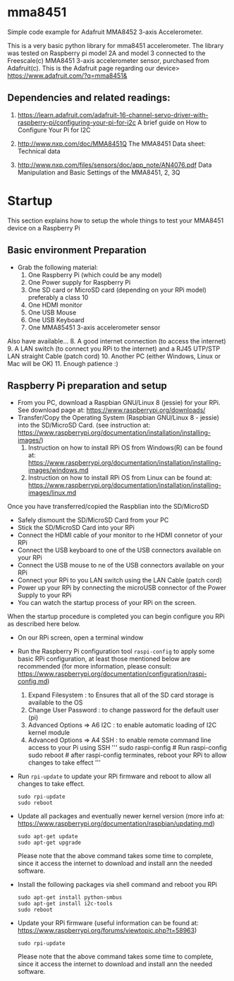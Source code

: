 # mma8451
Simple code example for Adafruit MMA8452 3-axis Accelerometer.

This is a very basic python library for mma8451 accelerometer. 
The library was tested on Raspberry pi model 2A and model 3 connected to the Freescale(c) MMA8451 3-axis accelerometer sensor, purchased from Adafruit(c). This is the Adafruit page regarding our device> https://www.adafruit.com/?q=mma8451&

## Dependencies and related readings:

1. https://learn.adafruit.com/adafruit-16-channel-servo-driver-with-raspberry-pi/configuring-your-pi-for-i2c
A brief guide on How to Configure Your Pi for I2C
  
2. http://www.nxp.com/doc/MMA8451Q
The MMA8451 Data sheet: Technical data

3. http://www.nxp.com/files/sensors/doc/app_note/AN4076.pdf
Data Manipulation and Basic Settings of the MMA8451, 2, 3Q

# Startup
This section explains how to setup the whole things to test your MMA8451 device on a Raspberry Pi

## Basic environment Preparation
* Grab the following material:
    1. One Raspberry Pi (which could be any model)
    2. One Power supply for Raspberry Pi
    3. One SD card or MicroSD card (depending on your RPi model) preferably a class 10
    4. One HDMI monitor
    5. One USB Mouse
    6. One USB Keyboard
    7. One MMA85451 3-axis accelerometer sensor

Also have available...
    8. A good internet connection (to access the internet)
    9. A LAN switch (to connect you RPi to the internet) and a RJ45 UTP/STP LAN straight Cable (patch cord)
    10. Another PC (either Windows, Linux or Mac will be OK)
    11. Enough patience :)

## Raspberry Pi preparation and setup
* From you PC, download a Raspbian GNU/Linux 8 (jessie) for your RPi. See download page at: https://www.raspberrypi.org/downloads/
* Transfer/Copy the Operating System (Raspbian GNU/Linux 8 - jessie) into the SD/MicroSD Card. (see instruction at: https://www.raspberrypi.org/documentation/installation/installing-images/)
    1. Instruction on how to install RPi OS from Windows(R) can be found at: https://www.raspberrypi.org/documentation/installation/installing-images/windows.md
    2. Instruction on how to install RPi OS from Linux can be found at: https://www.raspberrypi.org/documentation/installation/installing-images/linux.md

Once you have transferred/copied the Raspblian into the SD/MicroSD
* Safely dismount the SD/MicroSD Card from your PC
* Stick the SD/MicroSD Card into your RPi
* Connect the HDMI cable of your monitor to rhe HDMI connetor of your RPi
* Connect the USB keyboard to one of the USB connectors available on your RPi
* Connect the USB mouse to ne of the USB connectors available on your RPi
* Connect your RPi to you LAN switch using the LAN Cable (patch cord)
* Power up your RPi by connecting the microUSB connector of the Power Supply to your RPi
* You can watch the startup process of your RPi on the screen.

When the startup procedure is completed you can begin configure you RPi as described here below.

* On our RPi screen, open a terminal window
* Run the Raspberry Pi configuration tool ```raspi-config``` to apply some basic RPi configuration, at least those mentioned below are recommended (for more information, please consult: https://www.raspberrypi.org/documentation/configuration/raspi-config.md)

    1. Expand Filesystem : to Ensures that all of the SD card storage is available to the OS
    2. Change User Password : to change password for the default user (pi)
    3. Advanced Options => A6 I2C : to enable automatic loading of I2C kernel module
    4. Advanced Options => A4 SSH : to enable remote command line access to your Pi using SSH
    '''
    sudo raspi-config    # Run raspi-config
    sudo reboot          # after raspi-config terminates, reboot your RPi to allow changes to take effect
    '''

* Run ```rpi-update``` to update your RPi firmware and reboot to allow all changes to take effect.
    ```
    sudo rpi-update
    sudo reboot
    ```

* Update all packages and eventually newer kernel version (more info at: https://www.raspberrypi.org/documentation/raspbian/updating.md)
    ```
    sudo apt-get update
    sudo apt-get upgrade
    ```
    Please note that the above command takes some time to complete, since it access the internet to download and install ann the needed software.

* Install the following packages via shell command and reboot you RPi
    ```
    sudo apt-get install python-smbus
    sudo apt-get install i2c-tools
    sudo reboot
    ```

* Update your RPi firmware (useful information can be found at: https://www.raspberrypi.org/forums/viewtopic.php?t=58963)
    ```
    sudo rpi-update 
    ```
    Please note that the above command takes some time to complete, since it access the internet to download and install ann the needed software.